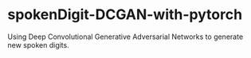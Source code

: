 # spokenDigit-DCGAN-with-pytorch
Using Deep Convolutional Generative Adversarial Networks to generate new spoken digits.
